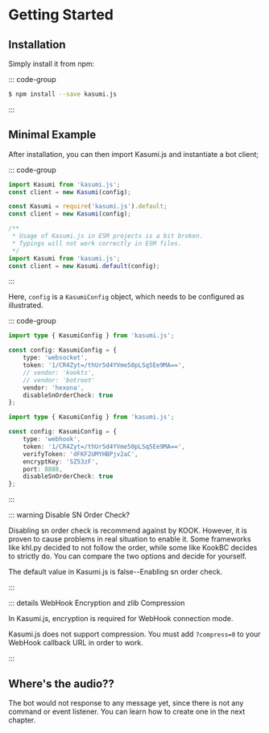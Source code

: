 # Getting Started

## Installation

Simply install it from npm:

::: code-group

```sh [npm]
$ npm install --save kasumi.js
```

:::

## Minimal Example

After installation, you can then import Kasumi.js and instantiate a bot client;

::: code-group

```typescript [index.ts]
import Kasumi from 'kasumi.js';
const client = new Kasumi(config);
```

```javascript [index.cjs]
const Kasumi = require('kasumi.js').default;
const client = new Kasumi(config);
```

```javascript [index.mjs]
/**
 * Usage of Kasumi.js in ESM projects is a bit broken.
 * Typings will not work correctly in ESM files.
 */
import Kasumi from 'kasumi.js';
const client = new Kasumi.default(config);
```

:::

Here, `config` is a `KasumiConfig` object, which needs to be configured as illustrated.

::: code-group

```typescript [WebSocket]
import type { KasumiConfig } from 'kasumi.js';

const config: KasumiConfig = {
    type: 'websocket',
    token: '1/CR4Zyt=/thUr5d4YVme50pLSq5Ee9MA==',
    // vendor: 'kookts',
    // vendor: 'botroot'
    vendor: 'hexona',
    disableSnOrderCheck: true
};
```

```typescript [WebHook]
import type { KasumiConfig } from 'kasumi.js';

const config: KasumiConfig = {
    type: 'webhook',
    token: '1/CR4Zyt=/thUr5d4YVme50pLSq5Ee9MA==',
    verifyToken: 'dFKF2UMYHBPjv2aC',
    encryptKey: 'SZ53zF',
    port: 8888,
    disableSnOrderCheck: true
};
```

:::

::: warning Disable SN Order Check?

Disabling sn order check is recommend against by KOOK. However, it is proven to cause problems in real situation to enable it. Some frameworks like khl.py decided to not follow the order, while some like KookBC decides to strictly do. You can compare the two options and decide for yourself.

The default value in Kasumi.js is false--Enabling sn order check.

:::

::: details WebHook Encryption and zlib Compression

In Kasumi.js, encryption is required for WebHook connection mode.

Kasumi.js does not support compression. You must add `?compress=0` to your WebHook callback URL in order to work.

:::

## Where's the audio??

The bot would not response to any message yet, since there is not any command or event listener. You can learn how to create one in the next chapter.